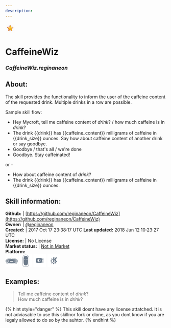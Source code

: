```yaml
---  
description:   
---  
```

![](../.gitbook/assets/star.png)  
# CaffeineWiz  
### _CaffeineWiz.reginaneon_  
## About:  
The skill provides the functionality to inform the user of the caffeine content of the requested
drink. Multiple drinks in a row are possible.

Sample skill flow:

- Hey Mycroft, tell me caffeine content of *drink*? / how much caffeine is in *drink*?
- The drink {{drink}} has {{caffeine_content}} milligrams of caffeine in {{drink_size}} ounces.
Say how about caffeine content of another drink or say goodbye.
- Goodbye / that's all / we're done
- Goodbye. Stay caffeinated!

or -

- How about caffeine content of *drink*?
- The drink {{drink}} has {{caffeine_content}} milligrams of caffeine in {{drink_size}} ounces.

## Skill information:  
**Github:** | [https://github.com/reginaneon/CaffeineWiz](https://github.com/reginaneon/CaffeineWiz)  
**Owner:** | [@reginaneon](https://github.com/reginaneon)  
**Created:** | 2017 Oct 17 23:38:17 UTC  **Last updated:** 2018 Jun 12 10:23:27 UTC  
**License:** | No License  
**Market status:** | [Not in Market](https://market.mycroft.ai/skill/)  
**Platform:**  
 ![](../.gitbook/assets/mark-1-icon.png)  ![](../.gitbook/assets/mark-2-icon.png)  ![](../.gitbook/assets/picroft-icon.png)  ![](../.gitbook/assets/kde.png)   
## Examples:  
> Tell me caffeine content of *drink*?  
> How much caffeine is in *drink*?  
  
{% hint style="danger" %}
This skill dosnt have any license attatched. It is not adviasable to use this skillnor fork or clone, as you dont know if you are legaly allowed to do so by the auhtor.
{% endhint %}
